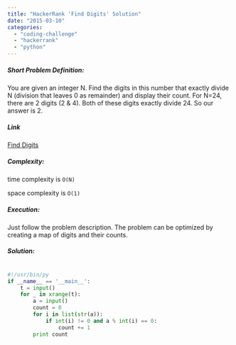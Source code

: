 ```yaml
---
title: "HackerRank 'Find Digits' Solution"
date: "2015-03-10"
categories: 
  - "coding-challenge"
  - "hackerrank"
  - "python"
---
```


##### Short Problem Definition:

You are given an integer N. Find the digits in this number that exactly divide N (division that leaves 0 as remainder) and display their count. For N=24, there are 2 digits (2 & 4). Both of these digits exactly divide 24. So our answer is 2.

##### Link

[Find Digits](https://www.hackerrank.com/challenges/find-digits)

##### Complexity:

time complexity is `O(N)`

space complexity is `O(1)`

##### Execution:

Just follow the problem description. The problem can be optimized by creating a map of digits and their counts.

##### Solution:

```python

#!/usr/bin/py
if __name__ == '__main__':
    t = input()
    for _ in xrange(t):
        a = input()
        count = 0
        for i in list(str(a)):
            if int(i) != 0 and a % int(i) == 0:
                count += 1
        print count
```
